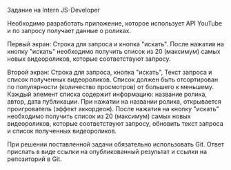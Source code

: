Задание на Intern JS-Developer

Необходимо разработать приложение, которое использует API YouTube и по запросу получает данные 
о роликах.

Первый экран:
Строка для запроса и кнопка "искать".
После нажатия на кнопку "искать" необходимо получить список из 20 (максимум) самых новых 
видеороликов, которые соответствуют запросу.

Второй экран:
Строка для запроса, кнопка "искать", Текст запроса и список полученных 
видеороликов.
Список должен быть отсортирован по популярности (количество просмотров) от большего к 
меньшему.
Каждый элемент списка содержит информацию: название ролика, автор, дата публикации.
При нажатии на названии ролика, открывается проигрователь (эффект аккордеон).
После нажатия на кнопку "искать" необходимо получить список из 20 (максимум) самых новых 
видеороликов, которые соответствуют запросу, обновить текст запроса и список 
полученных видеороликов.

При решении поставленной задачи обязательно использовать Git.
Ответ прислать в виде ссылки на опубликованный результат и ссылки на репозиторий в Git.
